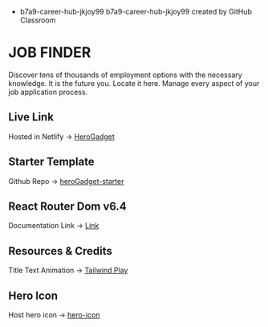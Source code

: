 * b7a9-career-hub-jkjoy99
b7a9-career-hub-jkjoy99 created by GitHub Classroom
# JOB FINDER

 Discover tens of thousands of employment options with the necessary knowledge. It is the future you. Locate it here. Manage every aspect of your job application process.

## Live Link
Hosted in Netlify -> [HeroGadget]([https://herogadget.netlify.app/](https://inquisitive-moxie-f36a49.netlify.app))


## Starter Template
Github Repo -> [heroGadget-starter](https://github.com/Porgramming-Hero-web-course/b7a9-career-hub-jkjoy99)


## React Router Dom v6.4 
Documentation Link -> [Link](https://reactrouter.com/en/main/start/overview)


## Resources & Credits

Title Text Animation -> [Tailwind Play](https://play.tailwindcss.com/VCZwwz1e3R)

## Hero Icon

Host hero icon -> [hero-icon](https://heroicons.com/)
